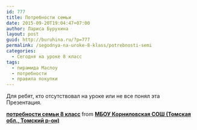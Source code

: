 ```yaml
---
id: 777
title: Потребности семьи
date: 2015-09-20T19:04:47+07:00
author: Лариса Бурухина
layout: post
guid: http://buruhina.ru/?p=777
permalink: /segodnya-na-uroke-8-klass/potrebnosti-semi
categories:
  - Сегодня на уроке 8 класс
tags:
  - пирамида Маслоу
  - потребности
  - правила покупки
---
```

Для ребят, кто отсутствовал на уроке или не все понял эта Презентация.  


<div style="margin-bottom:5px">
  <strong> <a href="https://www.slideshare.net/viktorz1986/8-52981746" title="потребности семьи 8 класс" target="_blank">потребности семьи 8 класс</a> </strong> from <strong><a href="http://www.slideshare.net/viktorz1986" target="_blank">МБОУ Корниловская СОШ (Томская обл., Томский р-он)</a></strong>
</div>